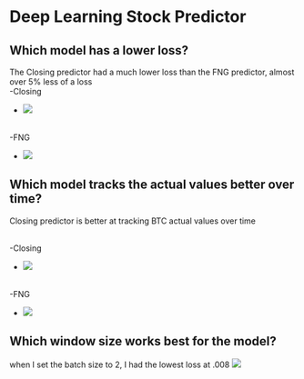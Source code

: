 # Deep Learning Stock Predictor

## Which model has a lower loss?
The Closing predictor had a much lower loss than the FNG predictor, almost over 5% less of a loss
<br>-Closing</br>
- <img src="Pictures/predictor_closing_loss
.PNG">

<br>-FNG</br>
- <img src="Pictures/predictor_fng_loss
.PNG">


## Which model tracks the actual values better over time?
Closing predictor is better at tracking BTC actual values over time

<br>-Closing</br>
- <img src="Pictures/closing_hvplot
.PNG">

<br>-FNG</br>
- <img src="Pictures/fng_hvplot
.PNG">


## Which window size works best for the model?

when I set the batch size to 2, I had the lowest loss at .008
<img src="Pictures/window_2
.PNG">
